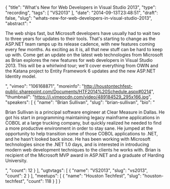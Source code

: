 {
  "title": "What's New for Web Developers in Visual Studio 2013",
  "type": "recording",
  "tags": [
    "VS2013"
  ],
  "date": "2014-09-13T23:48:51",
  "draft": false,
  "slug": "whats-new-for-web-developers-in-visual-studio-2013",
  "abstract": "<p>The web ships fast, but Microsoft developers have usually had to wait two to three years for updates to their tools. That's starting to change as the ASP.NET team ramps up its release cadence, with new features coming every few months. As exciting as it is, all that new stuff can be hard to keep up with. Come get an update on the latest web technologies from Microsoft as Brian explores the new features for web developers in Visual Studio 2013. This will be a whirlwind tour; we'll cover everything from OWIN and the Katana project to Entity Framework 6 updates and the new ASP.NET Identity model.</p>",
  "vimeo": "106168871",
  "moreinfo": "http://houstontechfest-public.sharepoint.com/Documents/HTF2014%20Schedule.aspx#0214",
  "thumbnail": "https://i.vimeocdn.com/video/489184529_295x166.jpg",
  "speakers": [
    {
      "name": "Brian Sullivan",
      "slug": "brian-sullivan",
      "bio": "<p>Brian Sullivan is a principal software engineer at Clear Measure in Dallas. He got his start in programming maintaining legacy mainframe applications in COBOL at a large trucking company, but quickly realized he needed to find a more productive environment in order to stay sane. He jumped at the opportunity to help transition some of those COBOL applications to .NET, and he hasn’t looked back since. He has been working with Microsoft technologies since the .NET 1.0 days, and is interested in introducing modern web development techniques to the clients he works with. Brian is recipient of the Microsoft MVP award in ASP.NET and a graduate of Harding University.</p>",
      "count": 12
    }
  ],
  "ugtvtags": [
    {
      "name": "VS2013",
      "slug": "vs2013",
      "count": 2
    }
  ],
  "meetups": [
    {
      "name": "Houston Techfest",
      "slug": "houston-techfest",
      "count": 118
    }
  ]
}